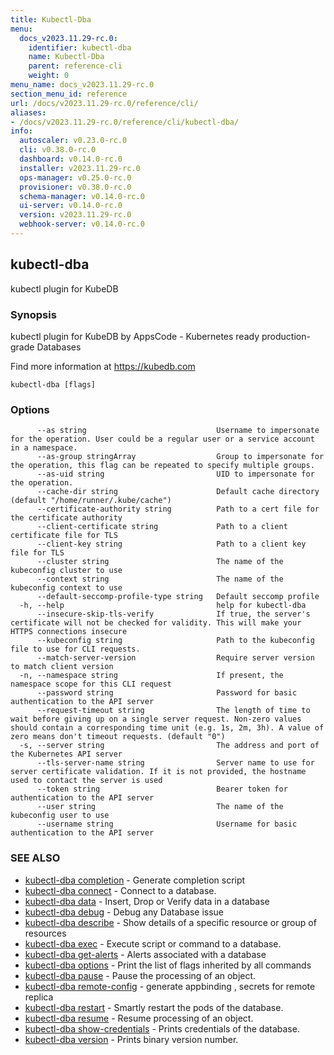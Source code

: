 ```yaml
---
title: Kubectl-Dba
menu:
  docs_v2023.11.29-rc.0:
    identifier: kubectl-dba
    name: Kubectl-Dba
    parent: reference-cli
    weight: 0
menu_name: docs_v2023.11.29-rc.0
section_menu_id: reference
url: /docs/v2023.11.29-rc.0/reference/cli/
aliases:
- /docs/v2023.11.29-rc.0/reference/cli/kubectl-dba/
info:
  autoscaler: v0.23.0-rc.0
  cli: v0.38.0-rc.0
  dashboard: v0.14.0-rc.0
  installer: v2023.11.29-rc.0
  ops-manager: v0.25.0-rc.0
  provisioner: v0.38.0-rc.0
  schema-manager: v0.14.0-rc.0
  ui-server: v0.14.0-rc.0
  version: v2023.11.29-rc.0
  webhook-server: v0.14.0-rc.0
---
```


## kubectl-dba

kubectl plugin for KubeDB

### Synopsis

kubectl plugin for KubeDB by AppsCode - Kubernetes ready production-grade Databases

 Find more information at https://kubedb.com

```
kubectl-dba [flags]
```

### Options

```
      --as string                             Username to impersonate for the operation. User could be a regular user or a service account in a namespace.
      --as-group stringArray                  Group to impersonate for the operation, this flag can be repeated to specify multiple groups.
      --as-uid string                         UID to impersonate for the operation.
      --cache-dir string                      Default cache directory (default "/home/runner/.kube/cache")
      --certificate-authority string          Path to a cert file for the certificate authority
      --client-certificate string             Path to a client certificate file for TLS
      --client-key string                     Path to a client key file for TLS
      --cluster string                        The name of the kubeconfig cluster to use
      --context string                        The name of the kubeconfig context to use
      --default-seccomp-profile-type string   Default seccomp profile
  -h, --help                                  help for kubectl-dba
      --insecure-skip-tls-verify              If true, the server's certificate will not be checked for validity. This will make your HTTPS connections insecure
      --kubeconfig string                     Path to the kubeconfig file to use for CLI requests.
      --match-server-version                  Require server version to match client version
  -n, --namespace string                      If present, the namespace scope for this CLI request
      --password string                       Password for basic authentication to the API server
      --request-timeout string                The length of time to wait before giving up on a single server request. Non-zero values should contain a corresponding time unit (e.g. 1s, 2m, 3h). A value of zero means don't timeout requests. (default "0")
  -s, --server string                         The address and port of the Kubernetes API server
      --tls-server-name string                Server name to use for server certificate validation. If it is not provided, the hostname used to contact the server is used
      --token string                          Bearer token for authentication to the API server
      --user string                           The name of the kubeconfig user to use
      --username string                       Username for basic authentication to the API server
```

### SEE ALSO

* [kubectl-dba completion](/docs/v2023.11.29-rc.0/reference/cli/kubectl-dba_completion)	 - Generate completion script
* [kubectl-dba connect](/docs/v2023.11.29-rc.0/reference/cli/kubectl-dba_connect)	 - Connect to a database.
* [kubectl-dba data](/docs/v2023.11.29-rc.0/reference/cli/kubectl-dba_data)	 - Insert, Drop or Verify data in a database
* [kubectl-dba debug](/docs/v2023.11.29-rc.0/reference/cli/kubectl-dba_debug)	 - Debug any Database issue
* [kubectl-dba describe](/docs/v2023.11.29-rc.0/reference/cli/kubectl-dba_describe)	 - Show details of a specific resource or group of resources
* [kubectl-dba exec](/docs/v2023.11.29-rc.0/reference/cli/kubectl-dba_exec)	 - Execute script or command to a database.
* [kubectl-dba get-alerts](/docs/v2023.11.29-rc.0/reference/cli/kubectl-dba_get-alerts)	 - Alerts associated with a database
* [kubectl-dba options](/docs/v2023.11.29-rc.0/reference/cli/kubectl-dba_options)	 - Print the list of flags inherited by all commands
* [kubectl-dba pause](/docs/v2023.11.29-rc.0/reference/cli/kubectl-dba_pause)	 - Pause the processing of an object.
* [kubectl-dba remote-config](/docs/v2023.11.29-rc.0/reference/cli/kubectl-dba_remote-config)	 - generate appbinding , secrets for remote replica
* [kubectl-dba restart](/docs/v2023.11.29-rc.0/reference/cli/kubectl-dba_restart)	 - Smartly restart the pods of the database.
* [kubectl-dba resume](/docs/v2023.11.29-rc.0/reference/cli/kubectl-dba_resume)	 - Resume processing of an object.
* [kubectl-dba show-credentials](/docs/v2023.11.29-rc.0/reference/cli/kubectl-dba_show-credentials)	 - Prints credentials of the database.
* [kubectl-dba version](/docs/v2023.11.29-rc.0/reference/cli/kubectl-dba_version)	 - Prints binary version number.

